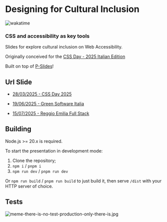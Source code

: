 # Designing for Cultural Inclusion

![wakatime](https://wakatime.com/badge/user/2729ac0c-0ebb-4599-b424-3a6648627bff/project/5ad289af-c91a-4f9b-b995-9645390f3264.svg)

### CSS and accessibility as key tools

Slides for explore cultural inclusion on Web Accessibility.

Originally conceived for the [CSS Day - 2025 Italian Edition](https://2025.cssday.it/)

Built on top of [P-Slides](https://github.com/MaxArt2501/p-slides)!

## Url Slide

- [28/03/2025 - CSS Day 2025](https://css-accessibility-cultural-inclusion.pages.dev/css-day-2025/)

- [19/06/2025 - Green Software Italia](https://css-accessibility-cultural-inclusion-v2.pages.dev/green-software-italia-2025/)

- [15/07/2025 - Reggio Emilia Full Stack](https://css-accessibility-cultural-inclusion-v2.pages.dev/reggio-emilia-full-stack-2025/)

## Building

Node.js >= 20.x is required.

To start the presentation in development mode:

1. Clone the repository;
2. `npm i` / `pnpm i`
3. `npm run dev` / `pnpm run dev`

Or `npm run build` / `pnpm run build` to just build it, then serve `/dist` with your HTTP server of choice.

## Tests

![meme-there-is-no-test-production-only-there-is.jpg](https://i.postimg.cc/9Q477w17/meme-there-is-no-test-production-only-there-is.jpg)
